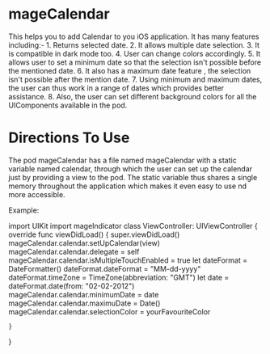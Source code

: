 # mageCalendar
 This helps you to add Calendar to you iOS application. 
 It has many features including:- 
    1. Returns selected date. 
    2. It allows multiple date selection.
    3. It is compatible in dark mode too.
    4. User can change colors accordingly.
    5. It allows user to set a minimum date so that the selection isn't possible before the mentioned date.
    6. It also has a maximum date feature , the selection isn't possible after the mention date.
    7. Using minimum and maximum dates, the user can thus work in a range of dates which provides better assistance.
    8. Also, the user can set different background colors for all the UIComponents available in the pod.


# Directions To Use 
The pod mageCalendar has a file named mageCalendar with a static variable named calendar, through which the user can set up the calendar just by providing a     view to the pod. The static variable thus shares a single memory throughout the application which makes it even easy to use nd more accessible.

Example: 

import UIKit
import mageIndicator
class ViewController: UIViewController {
    override func viewDidLoad() {
        super.viewDidLoad()
        mageCalendar.calendar.setUpCalendar(view)
        mageCalendar.calendar.delegate = self
        mageCalendar.calendar.isMultipleTouchEnabled = true
        let dateFormat = DateFormatter()
        dateFormat.dateFormat = "MM-dd-yyyy"
        dateFormat.timeZone = TimeZone(abbreviation: "GMT")
        let date = dateFormat.date(from: "02-02-2012")
         mageCalendar.calendar.minimumDate = date
         mageCalendar.calendar.maximuDate = Date()
         mageCalendar.calendar.selectionColor = yourFavouriteColor 
        
    }
}


